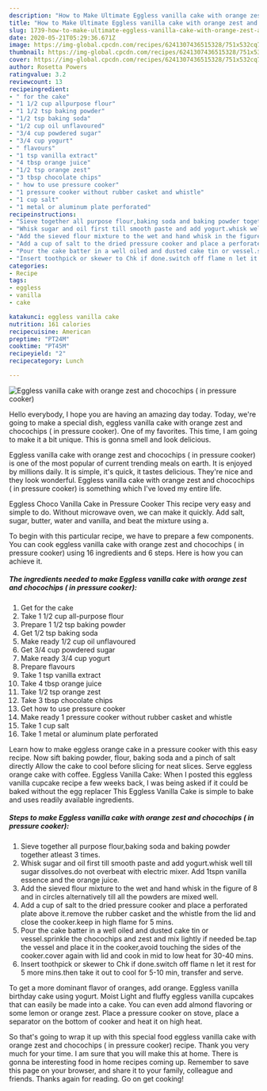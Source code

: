 ```yaml
---
description: "How to Make Ultimate Eggless vanilla cake with orange zest and chocochips (  in pressure cooker)"
title: "How to Make Ultimate Eggless vanilla cake with orange zest and chocochips (  in pressure cooker)"
slug: 1739-how-to-make-ultimate-eggless-vanilla-cake-with-orange-zest-and-chocochips-in-pressure-cooker
date: 2020-05-21T05:29:36.671Z
image: https://img-global.cpcdn.com/recipes/6241307436515328/751x532cq70/eggless-vanilla-cake-with-orange-zest-and-chocochips-in-pressure-cooker-recipe-main-photo.jpg
thumbnail: https://img-global.cpcdn.com/recipes/6241307436515328/751x532cq70/eggless-vanilla-cake-with-orange-zest-and-chocochips-in-pressure-cooker-recipe-main-photo.jpg
cover: https://img-global.cpcdn.com/recipes/6241307436515328/751x532cq70/eggless-vanilla-cake-with-orange-zest-and-chocochips-in-pressure-cooker-recipe-main-photo.jpg
author: Rosetta Powers
ratingvalue: 3.2
reviewcount: 13
recipeingredient:
- " for the cake"
- "1 1/2 cup allpurpose flour"
- "1 1/2 tsp baking powder"
- "1/2 tsp baking soda"
- "1/2 cup oil unflavoured"
- "3/4 cup powdered sugar"
- "3/4 cup yogurt"
- " flavours"
- "1 tsp vanilla extract"
- "4 tbsp orange juice"
- "1/2 tsp orange zest"
- "3 tbsp chocolate chips"
- " how to use pressure cooker"
- "1 pressure cooker without rubber casket and whistle"
- "1 cup salt"
- "1 metal or aluminum plate perforated"
recipeinstructions:
- "Sieve together all purpose flour,baking soda and baking powder together atleast 3 times."
- "Whisk sugar and oil first till smooth paste and add yogurt.whisk well till sugar dissolves.do not overbeat with electric mixer. Add 1tspn vanilla essence and the orange juice."
- "Add the sieved flour mixture to the wet and hand whisk in the figure of 8 and in circles alternatively till all the powders are mixed well."
- "Add a cup of salt to the dried pressure cooker and place a perforated plate above it.remove the rubber casket and the whistle from the lid and close the cooker.keep in high flame for 5 mins."
- "Pour the cake batter in a well oiled and dusted cake tin or vessel.sprinkle the chocochips and zest and mix lightly if needed be.tap the vessel and place it in the cooker,avoid touching the sides of the cooker.cover again with lid and cook in mid to low heat for 30-40 mins."
- "Insert toothpick or skewer to Chk if done.switch off flame n let it rest for 5 more mins.then take it out to cool for 5-10 min, transfer and serve."
categories:
- Recipe
tags:
- eggless
- vanilla
- cake

katakunci: eggless vanilla cake 
nutrition: 161 calories
recipecuisine: American
preptime: "PT24M"
cooktime: "PT45M"
recipeyield: "2"
recipecategory: Lunch

---
```



![Eggless vanilla cake with orange zest and chocochips (  in pressure cooker)](https://img-global.cpcdn.com/recipes/6241307436515328/751x532cq70/eggless-vanilla-cake-with-orange-zest-and-chocochips-in-pressure-cooker-recipe-main-photo.jpg)

Hello everybody, I hope you are having an amazing day today. Today, we're going to make a special dish, eggless vanilla cake with orange zest and chocochips (  in pressure cooker). One of my favorites. This time, I am going to make it a bit unique. This is gonna smell and look delicious.

Eggless vanilla cake with orange zest and chocochips (  in pressure cooker) is one of the most popular of current trending meals on earth. It is enjoyed by millions daily. It is simple, it's quick, it tastes delicious. They're nice and they look wonderful. Eggless vanilla cake with orange zest and chocochips (  in pressure cooker) is something which I've loved my entire life.

Eggless Choco Vanilla Cake in Pressure Cooker This recipe very easy and simple to do. Without microwave oven, we can make it quickly. Add salt, sugar, butter, water and vanilla, and beat the mixture using a.


To begin with this particular recipe, we have to prepare a few components. You can cook eggless vanilla cake with orange zest and chocochips (  in pressure cooker) using 16 ingredients and 6 steps. Here is how you can achieve it.

<!--inarticleads1-->

##### The ingredients needed to make Eggless vanilla cake with orange zest and chocochips (  in pressure cooker):

1. Get  for the cake
1. Take 1 1/2 cup all-purpose flour
1. Prepare 1 1/2 tsp baking powder
1. Get 1/2 tsp baking soda
1. Make ready 1/2 cup oil unflavoured
1. Get 3/4 cup powdered sugar
1. Make ready 3/4 cup yogurt
1. Prepare  flavours
1. Take 1 tsp vanilla extract
1. Take 4 tbsp orange juice
1. Take 1/2 tsp orange zest
1. Take 3 tbsp chocolate chips
1. Get  how to use pressure cooker
1. Make ready 1 pressure cooker without rubber casket and whistle
1. Take 1 cup salt
1. Take 1 metal or aluminum plate perforated


Learn how to make eggless orange cake in a pressure cooker with this easy recipe. Now sift baking powder, flour, baking soda and a pinch of salt directly Allow the cake to cool before slicing for neat slices. Serve eggless orange cake with coffee. Eggless Vanilla Cake: When I posted this eggless vanilla cupcake recipe a few weeks back, I was being asked if it could be baked without the egg replacer This Eggless Vanilla Cake is simple to bake and uses readily available ingredients. 

<!--inarticleads2-->

##### Steps to make Eggless vanilla cake with orange zest and chocochips (  in pressure cooker):

1. Sieve together all purpose flour,baking soda and baking powder together atleast 3 times.
1. Whisk sugar and oil first till smooth paste and add yogurt.whisk well till sugar dissolves.do not overbeat with electric mixer. Add 1tspn vanilla essence and the orange juice.
1. Add the sieved flour mixture to the wet and hand whisk in the figure of 8 and in circles alternatively till all the powders are mixed well.
1. Add a cup of salt to the dried pressure cooker and place a perforated plate above it.remove the rubber casket and the whistle from the lid and close the cooker.keep in high flame for 5 mins.
1. Pour the cake batter in a well oiled and dusted cake tin or vessel.sprinkle the chocochips and zest and mix lightly if needed be.tap the vessel and place it in the cooker,avoid touching the sides of the cooker.cover again with lid and cook in mid to low heat for 30-40 mins.
1. Insert toothpick or skewer to Chk if done.switch off flame n let it rest for 5 more mins.then take it out to cool for 5-10 min, transfer and serve.


To get a more dominant flavor of oranges, add orange. Eggless vanilla birthday cake using yogurt. Moist Light and fluffy eggless vanilla cupcakes that can easily be made into a cake. You can even add almond flavoring or some lemon or orange zest. Place a pressure cooker on stove, place a separator on the bottom of cooker and heat it on high heat. 

So that's going to wrap it up with this special food eggless vanilla cake with orange zest and chocochips (  in pressure cooker) recipe. Thank you very much for your time. I am sure that you will make this at home. There is gonna be interesting food in home recipes coming up. Remember to save this page on your browser, and share it to your family, colleague and friends. Thanks again for reading. Go on get cooking!
